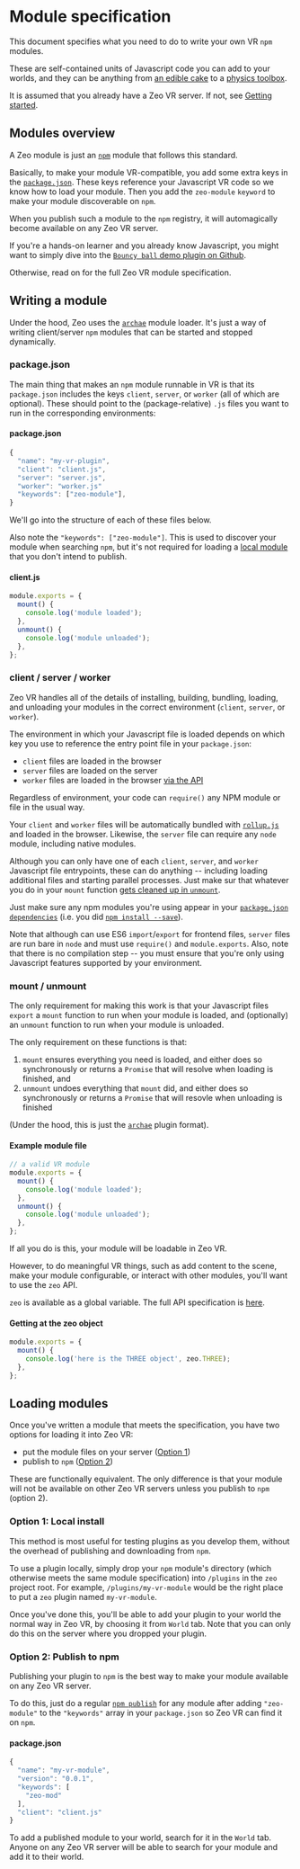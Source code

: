 # Module specification

This document specifies what you need to do to write your own VR `npm` modules.

These are self-contained units of Javascript code you can add to your worlds, and they can be anything from [an edible cake](https://github.com/modulesio/z-cake) to a [physics toolbox](https://github.com/modulesio/z-primitives).

It is assumed that you already have a Zeo VR server. If not, see [Getting started](https://github.com/modulesio/zeo/tree/master/docs/getting-started.md).

## Modules overview

A Zeo module is just an [`npm`](https://www.npmjs.com/) module that follows this standard.

Basically, to make your module VR-compatible, you add some extra keys in the [`package.json`](https://docs.npmjs.com/files/package.json). These keys reference your Javascript VR code so we know how to load your module. Then you add the `zeo-module` `keyword` to make your module discoverable on `npm`.

When you publish such a module to the `npm` registry, it will automagically become available on any Zeo VR server.

If you're a hands-on learner and you already know Javascript, you might want to simply dive into the [`Bouncy ball` demo plugin on Github](https://github.com/modulesio/zeo/tree/master/plugins/demo).

Otherwise, read on for the full Zeo VR module specification.

## Writing a module

Under the hood, Zeo uses the [`archae`](https://github.com/modulesio/archae) module loader. It's just a way of writing client/server `npm` modules that can be started and stopped dynamically.

### package.json

The main thing that makes an `npm` module runnable in VR is that its `package.json` includes the keys `client`, `server`, or `worker` (all of which are optional). These should point to the (package-relative) `.js` files you want to run in the corresponding environments:

#### package.json
```javascript
{
  "name": "my-vr-plugin",
  "client": "client.js",
  "server": "server.js",
  "worker": "worker.js"
  "keywords": ["zeo-module"],
}
```

We'll go into the structure of each of these files below.

Also note the `"keywords": ["zeo-module"]`. This is used to discover your module when searching `npm`, but it's not required for loading a [local module](#option-1-local-module) that you don't intend to publish.

#### client.js
```javascript
module.exports = {
  mount() {
    console.log('module loaded');
  },
  unmount() {
    console.log('module unloaded');
  },
};
```

### client / server / worker

Zeo VR handles all of the details of installing, building, bundling, loading, and unloading your modules in the correct environment (`client`, `server`, or `worker`).

The environment in which your Javascript file is loaded depends on which key you use to reference the entry point file in your `package.json`:

- `client` files are loaded in the browser
- `server` files are loaded on the server
- `worker` files are loaded in the browser [via the API](#worker-api)

Regardless of environment, your code can `require()` any NPM module or file in the usual way.

Your `client` and `worker` files will be automatically bundled with [`rollup.js`](https://rollupjs.org/) and loaded in the browser. Likewise, the `server` file can require any `node` module, including native modules.

Although you can only have one of each `client`, `server`, and `worker` Javascript file entrypoints, these can do anything -- including loading additional files and starting parallel processes. Just make sur that whatever you do in your `mount` function [gets cleaned up in `unmount`](#writing-a-module).

Just make sure any npm modules you're using appear in your [`package.json` `dependencies`](https://docs.npmjs.com/files/package.json#dependencies) (i.e. you did [`npm install --save`](https://docs.npmjs.com/cli/install)).

Note that although can use ES6 `import`/`export` for frontend files, `server` files are run bare in `node` and must use `require()` and `module.exports`. Also, note that there is no compilation step -- you must ensure that you're only using Javascript features supported by your environment.

### mount / unmount

The only requirement for making this work is that your Javascript files `export` a `mount` function to run when your module is loaded, and (optionally) an `unmount` function to run when your module is unloaded.

The only requirement on these functions is that:

1. `mount` ensures everything you need is loaded, and either does so synchronously or returns a `Promise` that will resolve when loading is finished, and
1. `unmount` undoes everything that `mount` did, and either does so synchronously or returns a `Promise` that will resovle when unloading is finished

(Under the hood, this is just the [`archae`](https://github.com/modulesio/archae) plugin format).

#### Example module file
```javascript
// a valid VR module
module.exports = {
  mount() {
    console.log('module loaded');
  },
  unmount() {
    console.log('module unloaded');
  },
};
```

If all you do is this, your module will be loadable in Zeo VR.

However, to do meaningful VR things, such as add content to the scene, make your module configurable, or interact with other modules, you'll want to use the `zeo` API.

`zeo` is available as a global variable. The full API specification is [here](#api-introduction).

#### Getting at the zeo object
```javascript
module.exports = {
  mount() {
    console.log('here is the THREE object', zeo.THREE);
  },
};
```

## Loading modules

Once you've written a module that meets the specification, you have two options for loading it into Zeo VR:

- put the module files on your server ([Option 1](#option-1-local-install))
- publish to `npm` ([Option 2](#option-2-publish-to-npm))

These are functionally equivalent. The only difference is that your module will not be available on other Zeo VR servers unless you publish to `npm` (option 2).

### Option 1: Local install

This method is most useful for testing plugins as you develop them, without the overhead of publishing and downloading from `npm`.

To use a plugin locally, simply drop your `npm` module's directory (which otherwise meets the same module specification) into `/plugins` in the `zeo` project root. For example, `/plugins/my-vr-module` would be the right place to put a `zeo` plugin named `my-vr-module`.

Once you've done this, you'll be able to add your plugin to your world the normal way in Zeo VR, by choosing it from `World` tab. Note that you can only do this on the server where you dropped your plugin.

### Option 2: Publish to npm

Publishing your plugin to `npm` is the best way to make your module available on any Zeo VR server.

To do this, just do a regular [`npm publish`](https://docs.npmjs.com/cli/publish) for any module after adding `"zeo-module"` to the `"keywords"` array in your `package.json` so Zeo VR can find it on `npm`.

#### package.json
```js
{
  "name": "my-vr-module",
  "version": "0.0.1",
  "keywords": [
    "zeo-mod"
  ],
  "client": "client.js"
}
```

To add a published module to your world, search for it in the `World` tab. Anyone on any Zeo VR server will be able to search for your module and add it to their world.
